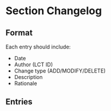 # Section Changelog

## Format
Each entry should include:
- Date
- Author (LCT ID)
- Change type (ADD/MODIFY/DELETE)
- Description
- Rationale

## Entries
<!-- Add entries below -->
